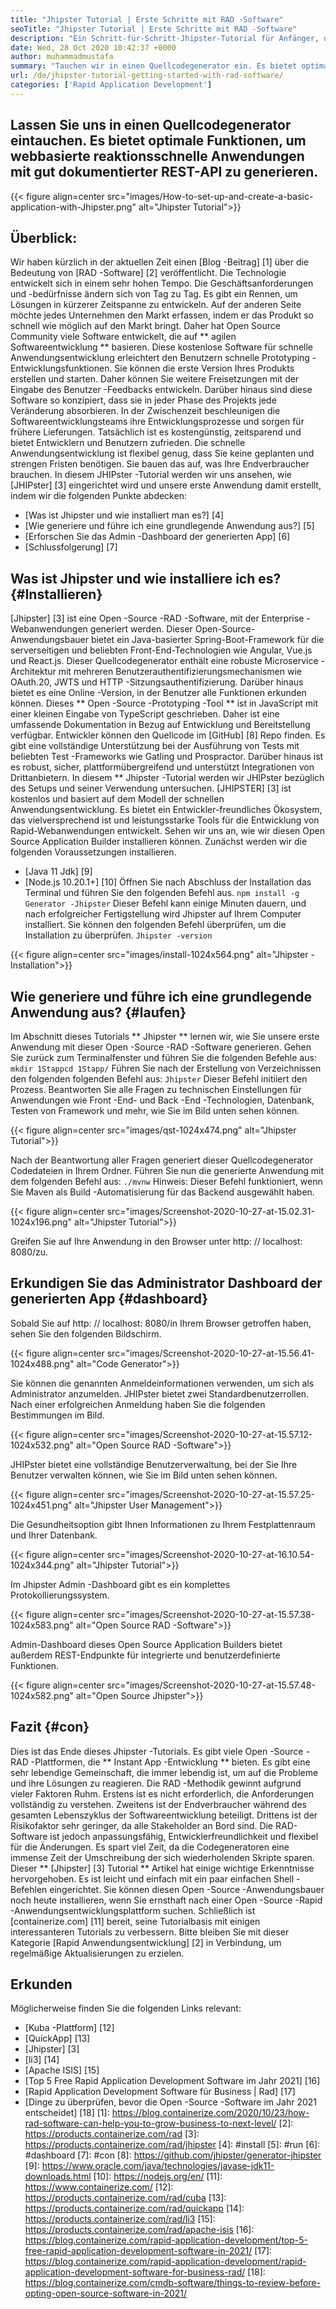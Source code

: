 ```yaml
---
title: "Jhipster Tutorial | Erste Schritte mit RAD -Software" 
seoTitle: "Jhipster Tutorial | Erste Schritte mit RAD -Software" 
description: "Ein Schritt-für-Schritt-Jhipster-Tutorial für Anfänger, um loszulegen. Folgen Sie diesem Artikel, um die erste Anwendung mit Open Source Jhipster RAD -Software einzurichten." 
date: Wed, 28 Oct 2020 10:42:37 +0000
author: muhammadmustafa
summary: "Tauchen wir in einen Quellcodegenerator ein. Es bietet optimale Funktionen, um webbasierte reaktionsschnelle Anwendungen mit gut dokumentierter REST-API zu generieren." 
url: /de/jhipster-tutorial-getting-started-with-rad-software/
categories: ['Rapid Application Development']
---
```


## Lassen Sie uns in einen Quellcodegenerator eintauchen. Es bietet optimale Funktionen, um webbasierte reaktionsschnelle Anwendungen mit gut dokumentierter REST-API zu generieren.

{{< figure align=center src="images/How-to-set-up-and-create-a-basic-application-with-Jhipster.png" alt="Jhipster Tutorial">}}


## Überblick:
Wir haben kürzlich in der aktuellen Zeit einen [Blog -Beitrag] [1] über die Bedeutung von [RAD -Software] [2] veröffentlicht. Die Technologie entwickelt sich in einem sehr hohen Tempo. Die Geschäftsanforderungen und -bedürfnisse ändern sich von Tag zu Tag. Es gibt ein Rennen, um Lösungen in kürzerer Zeitspanne zu entwickeln. Auf der anderen Seite möchte jedes Unternehmen den Markt erfassen, indem er das Produkt so schnell wie möglich auf den Markt bringt. Daher hat Open Source Community viele Software entwickelt, die auf ** agilen Softwareentwicklung ** basieren. Diese kostenlose Software für schnelle Anwendungsentwicklung erleichtert den Benutzern schnelle Prototyping -Entwicklungsfunktionen. Sie können die erste Version Ihres Produkts erstellen und starten. Daher können Sie weitere Freisetzungen mit der Eingabe des Benutzer -Feedbacks entwickeln. Darüber hinaus sind diese Software so konzipiert, dass sie in jeder Phase des Projekts jede Veränderung absorbieren.
In der Zwischenzeit beschleunigen die Softwareentwicklungsteams ihre Entwicklungsprozesse und sorgen für frühere Lieferungen. Tatsächlich ist es kostengünstig, zeitsparend und bietet Entwicklern und Benutzern zufrieden. Die schnelle Anwendungsentwicklung ist flexibel genug, dass Sie keine geplanten und strengen Fristen benötigen. Sie bauen das auf, was Ihre Endverbraucher brauchen. In diesem JHIPster -Tutorial werden wir uns ansehen, wie [JHIPster] [3] eingerichtet wird und unsere erste Anwendung damit erstellt, indem wir die folgenden Punkte abdecken:
  * [Was ist Jhipster und wie installiert man es?] [4]
  * [Wie generiere und führe ich eine grundlegende Anwendung aus?] [5]
  * [Erforschen Sie das Admin -Dashboard der generierten App] [6]
  * [Schlussfolgerung] [7]

## Was ist Jhipster und wie installiere ich es? {#Installieren}
[Jhipster] [3] ist eine Open -Source -RAD -Software, mit der Enterprise -Webanwendungen generiert werden. Dieser Open-Source-Anwendungsbauer bietet ein Java-basierter Spring-Boot-Framework für die serverseitigen und beliebten Front-End-Technologien wie Angular, Vue.js und React.js. Dieser Quellcodegenerator enthält eine robuste Microservice -Architektur mit mehreren Benutzerauthentifizierungsmechanismen wie OAuth.20, JWTS und HTTP -Sitzungsauthentifizierung. Darüber hinaus bietet es eine Online -Version, in der Benutzer alle Funktionen erkunden können. Dieses ** Open -Source -Prototyping -Tool ** ist in JavaScript mit einer kleinen Eingabe von TypeScript geschrieben. Daher ist eine umfassende Dokumentation in Bezug auf Entwicklung und Bereitstellung verfügbar. Entwickler können den Quellcode im [GitHub] [8] Repo finden. Es gibt eine vollständige Unterstützung bei der Ausführung von Tests mit beliebten Test -Frameworks wie Gatling und Prospractor. Darüber hinaus ist es robust, sicher, plattformübergreifend und unterstützt Integrationen von Drittanbietern.
In diesem ** Jhipster -Tutorial werden wir JHIPster bezüglich des Setups und seiner Verwendung untersuchen. [JHIPSTER] [3] ist kostenlos und basiert auf dem Modell der schnellen Anwendungsentwicklung. Es bietet ein Entwickler-freundliches Ökosystem, das vielversprechend ist und leistungsstarke Tools für die Entwicklung von Rapid-Webanwendungen entwickelt.
Sehen wir uns an, wie wir diesen Open Source Application Builder installieren können. Zunächst werden wir die folgenden Voraussetzungen installieren.
  * [Java 11 Jdk] [9]
  * [Node.js 10.20.1+] [10]
Öffnen Sie nach Abschluss der Installation das Terminal und führen Sie den folgenden Befehl aus.
`npm install -g Generator -Jhipster`
Dieser Befehl kann einige Minuten dauern, und nach erfolgreicher Fertigstellung wird Jhipster auf Ihrem Computer installiert.
Sie können den folgenden Befehl überprüfen, um die Installation zu überprüfen.
`Jhipster -version`

{{< figure align=center src="images/install-1024x564.png" alt="Jhipster -Installation">}}


## Wie generiere und führe ich eine grundlegende Anwendung aus? {#laufen}
Im Abschnitt dieses Tutorials ** Jhipster ** lernen wir, wie Sie unsere erste Anwendung mit dieser Open -Source -RAD -Software generieren.
Gehen Sie zurück zum Terminalfenster und führen Sie die folgenden Befehle aus:
`mkdir 1Stappcd 1Stapp/`
Führen Sie nach der Erstellung von Verzeichnissen den folgenden folgenden Befehl aus:
`Jhipster`
Dieser Befehl initiiert den Prozess. Beantworten Sie alle Fragen zu technischen Einstellungen für Anwendungen wie Front -End- und Back -End -Technologien, Datenbank, Testen von Framework und mehr, wie Sie im Bild unten sehen können.

{{< figure align=center src="images/qst-1024x474.png" alt="Jhipster Tutorial">}}

Nach der Beantwortung aller Fragen generiert dieser Quellcodegenerator Codedateien in Ihrem Ordner.
Führen Sie nun die generierte Anwendung mit dem folgenden Befehl aus:
`./mvnw`
Hinweis: Dieser Befehl funktioniert, wenn Sie Maven als Build -Automatisierung für das Backend ausgewählt haben.

{{< figure align=center src="images/Screenshot-2020-10-27-at-15.02.31-1024x196.png" alt="Jhipster Tutorial">}}

Greifen Sie auf Ihre Anwendung in den Browser unter http: // localhost: 8080/zu.

## Erkundigen Sie das Administrator Dashboard der generierten App {#dashboard}
Sobald Sie auf http: // localhost: 8080/in Ihrem Browser getroffen haben, sehen Sie den folgenden Bildschirm.

{{< figure align=center src="images/Screenshot-2020-10-27-at-15.56.41-1024x488.png" alt="Code Generator">}}

Sie können die genannten Anmeldeinformationen verwenden, um sich als Administrator anzumelden. JHIPster bietet zwei Standardbenutzerrollen. Nach einer erfolgreichen Anmeldung haben Sie die folgenden Bestimmungen im Bild.

{{< figure align=center src="images/Screenshot-2020-10-27-at-15.57.12-1024x532.png" alt="Open Source RAD -Software">}}

JHIPster bietet eine vollständige Benutzerverwaltung, bei der Sie Ihre Benutzer verwalten können, wie Sie im Bild unten sehen können.

{{< figure align=center src="images/Screenshot-2020-10-27-at-15.57.25-1024x451.png" alt="Jhipster User Management">}}

Die Gesundheitsoption gibt Ihnen Informationen zu Ihrem Festplattenraum und Ihrer Datenbank.

{{< figure align=center src="images/Screenshot-2020-10-27-at-16.10.54-1024x344.png" alt="Jhipster Tutorial">}}

Im Jhipster Admin -Dashboard gibt es ein komplettes Protokollierungssystem.

{{< figure align=center src="images/Screenshot-2020-10-27-at-15.57.38-1024x583.png" alt="Open Source RAD -Software">}}

Admin-Dashboard dieses Open Source Application Builders bietet außerdem REST-Endpunkte für integrierte und benutzerdefinierte Funktionen.

{{< figure align=center src="images/Screenshot-2020-10-27-at-15.57.48-1024x582.png" alt="Open Source Jhipster">}}


## Fazit {#con}
Dies ist das Ende dieses Jhipster -Tutorials. Es gibt viele Open -Source -RAD -Plattformen, die ** Instant App -Entwicklung ** bieten. Es gibt eine sehr lebendige Gemeinschaft, die immer lebendig ist, um auf die Probleme und ihre Lösungen zu reagieren. Die RAD -Methodik gewinnt aufgrund vieler Faktoren Ruhm. Erstens ist es nicht erforderlich, die Anforderungen vollständig zu verstehen. Zweitens ist der Endverbraucher während des gesamten Lebenszyklus der Softwareentwicklung beteiligt. Drittens ist der Risikofaktor sehr geringer, da alle Stakeholder an Bord sind. Die RAD-Software ist jedoch anpassungsfähig, Entwicklerfreundlichkeit und flexibel für die Änderungen. Es spart viel Zeit, da die Codegeneratoren eine immense Zeit der Umschreibung der sich wiederholenden Skripte sparen. Dieser ** [Jhipster] [3] Tutorial ** Artikel hat einige wichtige Erkenntnisse hervorgehoben. Es ist leicht und einfach mit ein paar einfachen Shell -Befehlen eingerichtet.
Sie können diesen Open -Source -Anwendungsbauer noch heute installieren, wenn Sie ernsthaft nach einer Open -Source -Rapid -Anwendungsentwicklungsplattform suchen. Schließlich ist [containerize.com] [11] bereit, seine Tutorialbasis mit einigen interessanteren Tutorials zu verbessern. Bitte bleiben Sie mit dieser Kategorie [Rapid Anwendungsentwicklung] [2] in Verbindung, um regelmäßige Aktualisierungen zu erzielen.

## Erkunden
Möglicherweise finden Sie die folgenden Links relevant:
  * [Kuba -Plattform] [12]
  * [QuickApp] [13]
  * [Jhipster] [3]
  * [li3] [14]
  * [Apache ISIS] [15]
  * [Top 5 Free Rapid Application Development Software im Jahr 2021] [16]
  * [Rapid Application Development Software für Business | Rad] [17]
  * [Dinge zu überprüfen, bevor die Open -Source -Software im Jahr 2021 entscheidet] [18]
[1]: https://blog.containerize.com/2020/10/23/how-rad-software-can-help-you-to-grow-business-to-next-level/
[2]: https://products.containerize.com/rad
[3]: https://products.containerize.com/rad/jhipster
[4]: #install
[5]: #run
[6]: #dashboard
[7]: #con
[8]: https://github.com/jhipster/generator-jhipster
[9]: https://www.oracle.com/java/technologies/javase-jdk11-downloads.html
[10]: https://nodejs.org/en/
[11]: https://www.containerize.com/
[12]: https://products.containerize.com/rad/cuba
[13]: https://products.containerize.com/rad/quickapp
[14]: https://products.containerize.com/rad/li3
[15]: https://products.containerize.com/rad/apache-isis
[16]: https://blog.containerize.com/rapid-application-development/top-5-free-rapid-application-development-software-in-2021/
[17]: https://blog.containerize.com/rapid-application-development/rapid-application-development-software-for-business-rad/
[18]: https://blog.containerize.com/cmdb-software/things-to-review-before-opting-open-source-software-in-2021/
